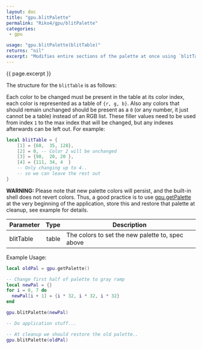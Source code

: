 ```yaml
---
layout: doc
title: "gpu.blitPalette"
permalink: "Riko4/gpu/blitPalette"
categories:
 - gpu

usage: "gpu.blitPalette(blitTable)"
returns: "nil"
excerpt: "Modifies entire sections of the palette at once using `blitTable`."
---
```


{{ page.excerpt }}

The structure for the `blitTable` is as follows:

Each color to be changed must be present in the table at its color index, each color is represented as a table of `{r, g, b}`. Also any colors that should remain unchanged should be present as a `0` (or any number, it just cannot be a table) instead of an RGB list. These filler values need to be used from index `1` to the max index that will be changed, but any indexes afterwards can be left out. For example:
```lua
local blitTable = {
    [1] = {60,  35, 128},
    [2] = 0, -- Color 2 will be unchanged
    [3] = {90,  20, 20 },
    [4] = {111, 34, 4  }
    -- Only changing up to 4..
    -- so we can leave the rest out
}
```

**WARNING:** Please note that new palette colors will persist, and the built-in shell does not revert colors. Thus, a good practice is to use [gpu.getPalette](/gpu/getPalette) at the very beginning of the application, store this and restore that palette at cleanup, see example for details.

|Parameter|Type|Description|
|:--------|---:|-----------|
|blitTable|table|The colors to set the new palette to, spec above|

Example Usage:
```lua
local oldPal = gpu.getPalette()

-- Change first half of palette to gray ramp
local newPal = {}
for i = 0, 7 do
  newPal[i + 1] = {i * 32, i * 32, i * 32}
end

gpu.blitPalette(newPal)

-- Do application stuff...

-- At cleanup we should restore the old palette..
gpu.blitPalette(oldPal)
```
